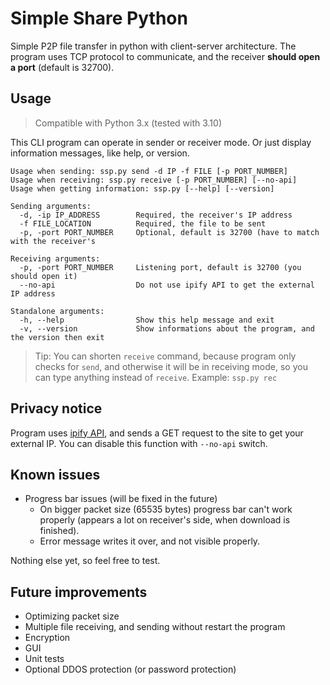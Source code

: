 # Simple Share Python
Simple P2P file transfer in python with client-server architecture.
The program uses TCP protocol to communicate, and the receiver **should open a port** (default is 32700).

## Usage
> Compatible with Python 3.x (tested with 3.10)

This CLI program can operate in sender or receiver mode. Or just display information messages, like help, or version.
```
Usage when sending: ssp.py send -d IP -f FILE [-p PORT_NUMBER]
Usage when receiving: ssp.py receive [-p PORT_NUMBER] [--no-api]
Usage when getting information: ssp.py [--help] [--version]

Sending arguments:
  -d, -ip IP_ADDRESS		Required, the receiver's IP address
  -f FILE_LOCATION			Required, the file to be sent
  -p, -port PORT_NUMBER		Optional, default is 32700 (have to match with the receiver's

Receiving arguments:
  -p, -port PORT_NUMBER		Listening port, default is 32700 (you should open it)
  --no-api					Do not use ipify API to get the external IP address

Standalone arguments:
  -h, --help				Show this help message and exit
  -v, --version				Show informations about the program, and the version then exit
```
> Tip: You can shorten `receive` command, because program only checks for `send`, and otherwise it will be in receiving mode, so you can type anything instead of `receive`.
> Example: `ssp.py rec`
## Privacy notice
Program uses [ipify API](https://www.ipify.org), and sends a GET request to the site to get your external IP. You can disable this function with `--no-api` switch.

## Known issues
- Progress bar issues (will be fixed in the future)
	- On bigger packet size (65535 bytes) progress bar can't work properly (appears a lot on receiver's side, when download is finished).
	- Error message writes it over, and not visible properly.

 Nothing else yet, so feel free to test.

## Future improvements
- Optimizing packet size
- Multiple file receiving, and sending without restart the program
- Encryption
- GUI
- Unit tests
- Optional DDOS protection (or password protection)